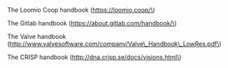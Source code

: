 The Loomio Coop handbook \(https://loomio.coop/\)

The Gitlab handbook \(https://about.gitlab.com/handbook/\)

The Valve handbook \(http://www.valvesoftware.com/company/Valve\_Handbook\_LowRes.pdf\)

The CRISP handbook \(http://dna.crisp.se/docs/visions.html\)



